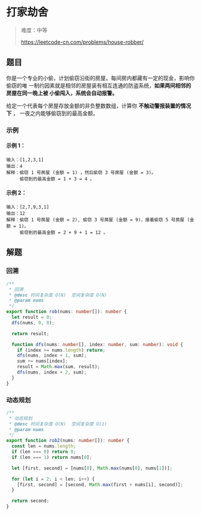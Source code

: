 # 打家劫舍

> 难度：中等
>
> https://leetcode-cn.com/problems/house-robber/

## 题目

你是一个专业的小偷，计划偷窃沿街的房屋。每间房内都藏有一定的现金，影响你偷窃的唯
一制约因素就是相邻的房屋装有相互连通的防盗系统，**如果两间相邻的房屋在同一晚上被
小偷闯入，系统会自动报警。**

给定一个代表每个房屋存放金额的非负整数数组，计算你 **不触动警报装置的情况下** ，
一夜之内能够偷窃到的最高金额。

### 示例

#### 示例 1：

```
输入：[1,2,3,1]
输出：4
解释：偷窃 1 号房屋 (金额 = 1) ，然后偷窃 3 号房屋 (金额 = 3)。
     偷窃到的最高金额 = 1 + 3 = 4 。
```

#### 示例 2：

```
输入：[2,7,9,3,1]
输出：12
解释：偷窃 1 号房屋 (金额 = 2), 偷窃 3 号房屋 (金额 = 9)，接着偷窃 5 号房屋 (金额 = 1)。
     偷窃到的最高金额 = 2 + 9 + 1 = 12 。
```

## 解题

### 回溯

```typescript
/**
 * 回溯
 * @desc 时间复杂度 O(N)  空间复杂度 O(N)
 * @param nums
 */
export function rob(nums: number[]): number {
  let result = 0;
  dfs(nums, 0, 0);

  return result;

  function dfs(nums: number[], index: number, sum: number): void {
    if (index >= nums.length) return;
    dfs(nums, index + 1, sum);
    sum += nums[index];
    result = Math.max(sum, result);
    dfs(nums, index + 2, sum);
  }
}
```

### 动态规划

```typescript
/**
 * 动态规划
 * @desc 时间复杂度 O(N)  空间复杂度 O(1)
 * @param nums
 */
export function rob2(nums: number[]): number {
  const len = nums.length;
  if (len === 0) return 0;
  if (len === 1) return nums[0];

  let [first, second] = [nums[0], Math.max(nums[0], nums[1])];

  for (let i = 2; i < len; i++) {
    [first, second] = [second, Math.max(first + nums[i], second)];
  }

  return second;
}
```

